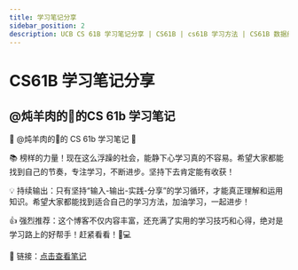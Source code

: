 ```yaml
---
title: 学习笔记分享
sidebar_position: 2
description: UCB CS 61B 学习笔记分享 | CS61B | cs61B 学习方法 | CS61B 数据结构与算法
---
```


# CS61B 学习笔记分享
## @炖羊肉的🐷的CS 61b 学习笔记
🌟 @炖羊肉的🐷的 CS 61b 学习笔记 🌟

📚 榜样的力量！现在这么浮躁的社会，能静下心学习真的不容易。希望大家都能找到自己的节奏，专注学习，不断进步。坚持下去肯定能有收获！

💡 持续输出：只有坚持“输入-输出-实践-分享”的学习循环，才能真正理解和运用知识。希望大家都能找到适合自己的学习方法，加油学习，一起进步！

👍 强烈推荐：这个博客不仅内容丰富，还充满了实用的学习技巧和心得，绝对是学习路上的好帮手！赶紧看看！💪💻

🔗 链接：[点击查看笔记](https://qiushao-e.github.io/2024/08/19/CS61B_Notes)
